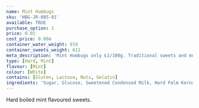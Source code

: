 ```yaml
---
name: Mint Humbugs
sku: 'HBG-JR-085-01'
available: TRUE
purchase_option: 1
price: 0.01
cost_price: 0.004
container_water_weight: 919
container_sweets_weight: 611
meta_description: 'Mint Humbugs only Ł1/100g. Traditional sweets and more at Humbugs Confectionery Store. Specialists in satisfying your sweet tooth!'
type: [Hard, Mint]
flavour: [Mint]
colour: [White]
contains: [Gluten, Lactose, Nuts, Gelatin]
ingredients: 'Sugar, Glucose, Sweetened Condensed Milk, Hard Palm Kernal Oil, Flavour, Salt, Colour (E150), Emulsifier (Soya Lecithin)'
---
```

Hard boiled mint flavoured sweets.